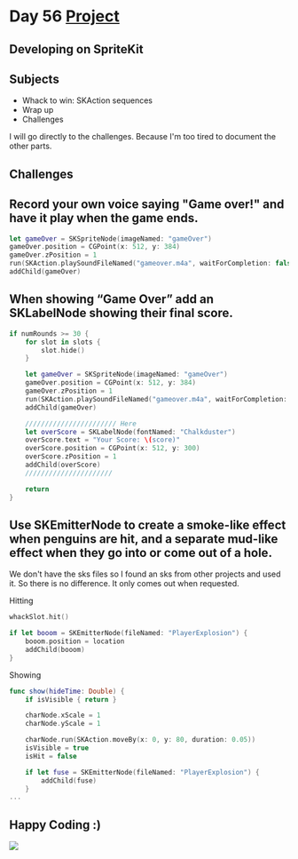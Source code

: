 # Day 56 <a href="https://github.com/devmehmetates/365-day-of-code/tree/main/Project/Day55-56/Day55-56"> Project </a>

## Developing on SpriteKit

## Subjects

+ Whack to win: SKAction sequences
+ Wrap up
+ Challenges

I will go directly to the challenges. Because I'm too tired to document the other parts.

## Challenges

## Record your own voice saying "Game over!" and have it play when the game ends.
```swift
let gameOver = SKSpriteNode(imageNamed: "gameOver")
gameOver.position = CGPoint(x: 512, y: 384)
gameOver.zPosition = 1
run(SKAction.playSoundFileNamed("gameover.m4a", waitForCompletion: false)) // Here
addChild(gameOver)
```

## When showing “Game Over” add an SKLabelNode showing their final score.

```swift
if numRounds >= 30 {
    for slot in slots {
        slot.hide()
    }

    let gameOver = SKSpriteNode(imageNamed: "gameOver")
    gameOver.position = CGPoint(x: 512, y: 384)
    gameOver.zPosition = 1
    run(SKAction.playSoundFileNamed("gameover.m4a", waitForCompletion: false))
    addChild(gameOver)

    /////////////////////// Here
    let overScore = SKLabelNode(fontNamed: "Chalkduster")
    overScore.text = "Your Score: \(score)"
    overScore.position = CGPoint(x: 512, y: 300)
    overScore.zPosition = 1
    addChild(overScore)
    //////////////////////

    return
}
```
## Use SKEmitterNode to create a smoke-like effect when penguins are hit, and a separate mud-like effect when they go into or come out of a hole.
We don't have the sks files so I found an sks from other projects and used it. So there is no difference. It only comes out when requested.

Hitting
```swift
whackSlot.hit()

if let booom = SKEmitterNode(fileNamed: "PlayerExplosion") {
    booom.position = location
    addChild(booom)
}
```
Showing
```swift
func show(hideTime: Double) {
    if isVisible { return }

    charNode.xScale = 1
    charNode.yScale = 1

    charNode.run(SKAction.moveBy(x: 0, y: 80, duration: 0.05))
    isVisible = true
    isHit = false

    if let fuse = SKEmitterNode(fileNamed: "PlayerExplosion") {
        addChild(fuse)
    }
...
```


## Happy Coding :)

<img src="https://c.tenor.com/sWEUdV5LQdkAAAAC/yes-apple.gif">

